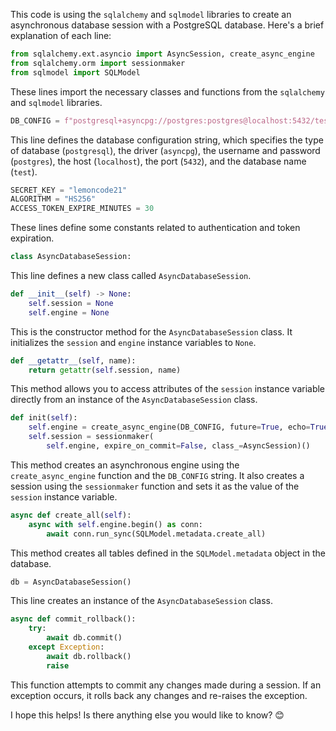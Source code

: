 
This code is using the `sqlalchemy` and `sqlmodel` libraries to create an asynchronous database session with a PostgreSQL database. Here's a brief explanation of each line:

```python
from sqlalchemy.ext.asyncio import AsyncSession, create_async_engine
from sqlalchemy.orm import sessionmaker
from sqlmodel import SQLModel
```
These lines import the necessary classes and functions from the `sqlalchemy` and `sqlmodel` libraries.

```python
DB_CONFIG = f"postgresql+asyncpg://postgres:postgres@localhost:5432/test"
```
This line defines the database configuration string, which specifies the type of database (`postgresql`), the driver (`asyncpg`), the username and password (`postgres`), the host (`localhost`), the port (`5432`), and the database name (`test`).

```python
SECRET_KEY = "lemoncode21"
ALGORITHM = "HS256"
ACCESS_TOKEN_EXPIRE_MINUTES = 30
```
These lines define some constants related to authentication and token expiration.

```python
class AsyncDatabaseSession:
```
This line defines a new class called `AsyncDatabaseSession`.

```python
def __init__(self) -> None:
    self.session = None
    self.engine = None
```
This is the constructor method for the `AsyncDatabaseSession` class. It initializes the `session` and `engine` instance variables to `None`.

```python
def __getattr__(self, name):
    return getattr(self.session, name)
```
This method allows you to access attributes of the `session` instance variable directly from an instance of the `AsyncDatabaseSession` class.

```python
def init(self):
    self.engine = create_async_engine(DB_CONFIG, future=True, echo=True)
    self.session = sessionmaker(
        self.engine, expire_on_commit=False, class_=AsyncSession)()
```
This method creates an asynchronous engine using the `create_async_engine` function and the `DB_CONFIG` string. It also creates a session using the `sessionmaker` function and sets it as the value of the `session` instance variable.

```python
async def create_all(self):
    async with self.engine.begin() as conn:
        await conn.run_sync(SQLModel.metadata.create_all)
```
This method creates all tables defined in the `SQLModel.metadata` object in the database.

```python
db = AsyncDatabaseSession()
```
This line creates an instance of the `AsyncDatabaseSession` class.

```python
async def commit_rollback():
    try:
        await db.commit()
    except Exception:
        await db.rollback()
        raise
```
This function attempts to commit any changes made during a session. If an exception occurs, it rolls back any changes and re-raises the exception.

I hope this helps! Is there anything else you would like to know? 😊